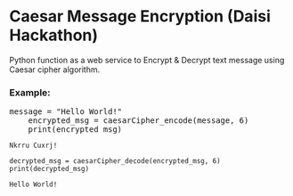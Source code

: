 # Caesar Message Encryption (Daisi Hackathon)
Python function as a web service to Encrypt & Decrypt text message using Caesar cipher algorithm.

### Example:
<pre>
message = "Hello World!"
    encrypted_msg = caesarCipher_encode(message, 6)
    print(encrypted_msg)
</pre>
`Nkrru Cuxrj!`


    decrypted_msg = caesarCipher_decode(encrypted_msg, 6)
    print(decrypted_msg)

`Hello World!`